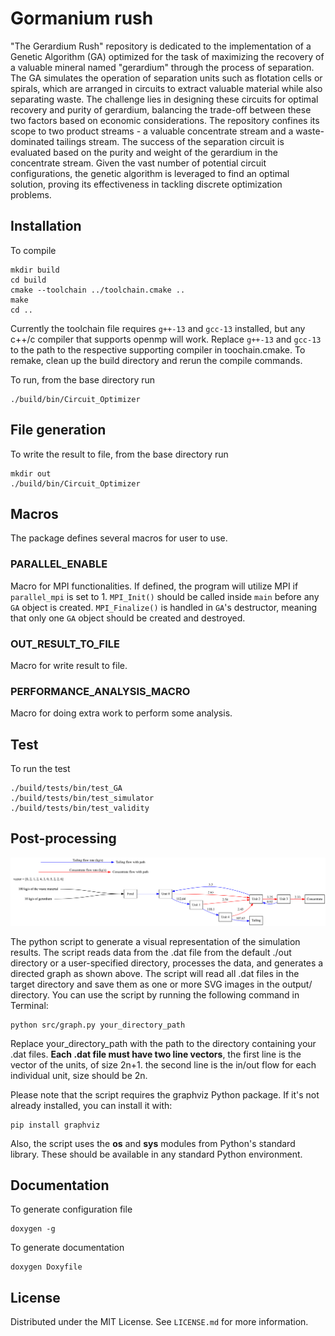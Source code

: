 # Gormanium rush
"The Gerardium Rush" repository is dedicated to the implementation of a Genetic Algorithm (GA) optimized for the task of maximizing the recovery of a valuable mineral named "gerardium" through the process of separation. The GA simulates the operation of separation units such as flotation cells or spirals, which are arranged in circuits to extract valuable material while also separating waste. The challenge lies in designing these circuits for optimal recovery and purity of gerardium, balancing the trade-off between these two factors based on economic considerations. The repository confines its scope to two product streams - a valuable concentrate stream and a waste-dominated tailings stream. The success of the separation circuit is evaluated based on the purity and weight of the gerardium in the concentrate stream. Given the vast number of potential circuit configurations, the genetic algorithm is leveraged to find an optimal solution, proving its effectiveness in tackling discrete optimization problems.

## Installation

To compile
```
mkdir build
cd build
cmake --toolchain ../toolchain.cmake ..
make
cd ..
```
Currently the toolchain file requires `g++-13` and `gcc-13` installed, but any c++/c compiler that supports openmp will work. Replace `g++-13` and `gcc-13` to the path to the respective supporting compiler in toochain.cmake. To remake, clean up the build directory and rerun the compile commands.

To run, from the base directory run
```
./build/bin/Circuit_Optimizer
```
## File generation
To write the result to file, from the base directory run
```
mkdir out
./build/bin/Circuit_Optimizer
```
## Macros
The package defines several macros for user to use.
### PARALLEL_ENABLE
Macro for MPI functionalities. If defined, the program will utilize MPI if `parallel_mpi` is set to 1. `MPI_Init()` should be called inside `main` before any `GA` object is created. `MPI_Finalize()` is handled in `GA`'s destructor, meaning that only one `GA` object should be created and destroyed.
### OUT_RESULT_TO_FILE
Macro for write result to file.
### PERFORMANCE_ANALYSIS_MACRO
Macro for doing extra work to perform some analysis.
## Test

To run the test
```
./build/tests/bin/test_GA
./build/tests/bin/test_simulator
./build/tests/bin/test_validity
```
## Post-processing

<img src = "example_graph/Example_graph.png">

The python script to generate a visual representation of the simulation results. The script reads data from the .dat file from the default ./out directory or a user-specified directory, processes the data, and generates a directed graph as shown above. The script will read all .dat files in the target directory and save them as one or more SVG images in the output/ directory. You can use the script by running the following command in Terminal:
```
python src/graph.py your_directory_path
```
Replace your_directory_path with the path to the directory containing your .dat files. 
**Each .dat file must have two line vectors**, the first line is the vector of the units, of size 2n+1. the second line is the in/out flow for each individual unit, size should be 2n.

Please note that the script requires the graphviz Python package. If it's not already installed, you can install it with: 
```
pip install graphviz
```
Also, the script uses the **os** and **sys** modules from Python's standard library. These should be available in any standard Python environment.




## Documentation

To generate configuration file
```
doxygen -g
```

To generate documentation
```
doxygen Doxyfile
```

## License
Distributed under the MIT License. See `LICENSE.md` for more information.
